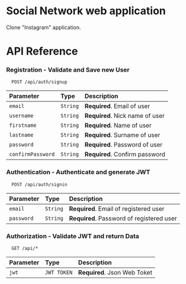 
# Social Network web application

Clone "Instagram" application.


# API Reference

### Registration - Validate and Save new User

```http
  POST /api/auth/signup
```

| Parameter | Type     | Description                |
| :-------- | :------- | :------------------------- |
| `email` | `String` | **Required**. Email of user |
| `username` | `String` | **Required**. Nick name of user |
| `firstname` | `String` | **Required**. Name of user |
| `lastname` | `String` | **Required**. Surname of user |
| `password` | `String` | **Required**. Password of user |
| `confirmPassword` | `String` | **Required**. Confirm password |

### Authentication - Authenticate and generate JWT

```http
  POST /api/auth/signin
```

| Parameter | Type     | Description                       |
| :-------- | :------- | :-------------------------------- |
| `email`      | `String` | **Required**. Email of registered user |
| `password` | `String` | **Required**. Password of registered user |


### Authorization - Validate JWT and return Data

```http
  GET /api/*
```

| Parameter | Type     | Description                       |
| :-------- | :------- | :-------------------------------- |
| `jwt`      | `JWT TOKEN` | **Required**. Json Web Toket |



